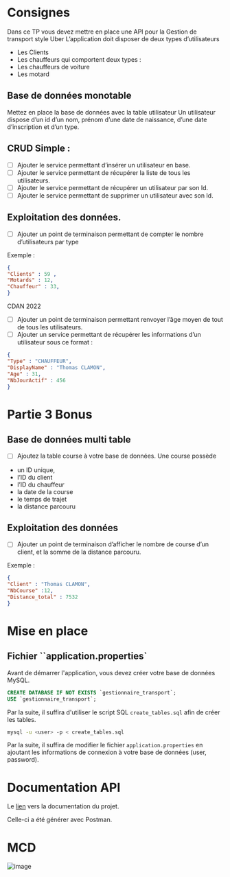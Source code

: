 # Consignes

Dans ce TP vous devez mettre en place une API pour la Gestion de transport style
Uber
L’application doit disposer de deux types d’utilisateurs
- Les Clients
- Les chauffeurs qui comportent deux types :
- Les chauffeurs de voiture
- Les motard

## Base de données monotable
Mettez en place la base de données avec la table utilisateur
Un utilisateur dispose d’un id d’un nom, prénom d’une date de naissance,
d’une date d’inscription et d’un type.

## CRUD Simple :
- [ ] Ajouter le service permettant d’insérer un utilisateur en base.
- [ ] Ajouter le service permettant de récupérer la liste de tous les utilisateurs.
- [ ] Ajouter le service permettant de récupérer un utilisateur par son Id.
- [ ] Ajouter le service permettant de supprimer un utilisateur avec son Id.

## Exploitation des données.
- [ ] Ajouter un point de terminaison permettant de compter le nombre
  d’utilisateurs par type


Exemple :
```json
{
"Clients" : 59 ,
"Motards" : 12,
"Chauffeur" : 33,
}
```

CDAN 2022
- [ ] Ajouter un point de terminaison permettant renvoyer l’âge moyen de tout
  de tous les utilisateurs.
- [ ] Ajouter un service permettant de récupérer les informations d’un utilisateur
  sous ce format :

```json
{
"Type" : "CHAUFFEUR",
"DisplayName" : "Thomas CLAMON",
"Age" : 31,
"NbJourActif" : 456
}
```

# Partie 3 Bonus

## Base de données multi table
- [ ] Ajoutez la table course à votre base de données. Une course possède

- un ID unique,
- l’ID du client
- l’ID du chauffeur
- la date de la course
- le temps de trajet
- la distance parcouru

## Exploitation des données

- [ ] Ajouter un point de terminaison d’afficher le nombre de course d’un client, et la somme de la distance parcouru.

Exemple :

```json
{
"Client" : "Thomas CLAMON",
"NbCourse" :12,
"Distance_total" : 7532
}
```

# Mise en place

## Fichier ``application.properties`

Avant de démarrer l'application, vous devez créer votre base de données MySQL.

```sql
CREATE DATABASE IF NOT EXISTS `gestionnaire_transport`;
USE `gestionnaire_transport`;
```

Par la suite, il suffira d'utiliser le script SQL ``create_tables.sql`` afin de créer les tables.

```bash
mysql -u <user> -p < create_tables.sql
```

Par la suite, il suffira de modifier le fichier ``application.properties`` en ajoutant les informations de connexion à votre base de données (user, password).

# Documentation API

Le [lien](https://documenter.getpostman.com/view/12631609/Uyr5oesV) vers la documentation du projet.

Celle-ci a été générer avec Postman.

# MCD

![image](https://user-images.githubusercontent.com/56304246/164949247-3bc242af-3735-4c83-9334-3649516cdf0e.png)
